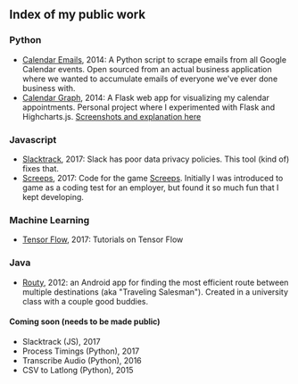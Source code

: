 Index of my public work
---

### Python
* [Calendar Emails](https://github.com/ryanprater/calendar_emails), 2014: A Python script to scrape emails from all Google Calendar events. Open sourced from an actual business application where we wanted to accumulate emails of everyone we've ever done business with.
* [Calendar Graph](https://github.com/ryanprater/calendar_graph), 2014: A Flask web app for visualizing my calendar appointments. Personal project where I experimented with Flask and Highcharts.js. [Screenshots and explanation here](https://ryanprater.com/blog/2014/10/20/calendar-graph-the-demo)

### Javascript
* [Slacktrack](https://github.com/ryanprater/slacktrash), 2017: Slack has poor data privacy policies. This tool (kind of) fixes that.
* [Screeps](https://github.com/ryanprater/screeps), 2017: Code for the game [Screeps](www.screeps.com). Initially I was introduced to game as a coding test for an employer, but found it so much fun that I kept developing.

### Machine Learning
* [Tensor Flow](https://github.com/ryanprater/tensor-flow/tree/master), 2017: Tutorials on Tensor Flow

### Java
* [Routy](https://github.com/ryanprater/Routy), 2012: an Android app for finding the most efficient route between multiple destinations (aka "Traveling Salesman"). Created in a university class with a couple good buddies.

#### Coming soon (needs to be made public)
* Slacktrack (JS), 2017
* Process Timings (Python), 2017
* Transcribe Audio (Python), 2016
* CSV to Latlong (Python), 2015
